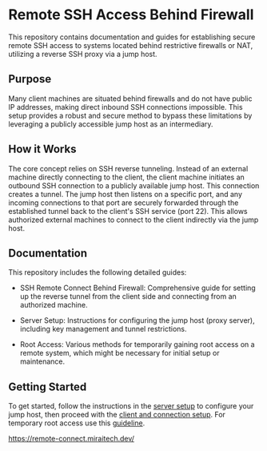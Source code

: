 # Remote SSH Access Behind Firewall
This repository contains documentation and guides for establishing secure remote SSH access to systems located behind restrictive firewalls or NAT, utilizing a reverse SSH proxy via a jump host.

## Purpose
Many client machines are situated behind firewalls and do not have public IP addresses, making direct inbound SSH connections impossible. This setup provides a robust and secure method to bypass these limitations by leveraging a publicly accessible jump host as an intermediary.

## How it Works
The core concept relies on SSH reverse tunneling. Instead of an external machine directly connecting to the client, the client machine initiates an outbound SSH connection to a publicly available jump host. This connection creates a tunnel. The jump host then listens on a specific port, and any incoming connections to that port are securely forwarded through the established tunnel back to the client's SSH service (port 22). This allows authorized external machines to connect to the client indirectly via the jump host.

## Documentation
This repository includes the following detailed guides:

- SSH Remote Connect Behind Firewall: Comprehensive guide for setting up the reverse tunnel from the client side and connecting from an authorized machine.

- Server Setup: Instructions for configuring the jump host (proxy server), including key management and tunnel restrictions.

- Root Access: Various methods for temporarily gaining root access on a remote system, which might be necessary for initial setup or maintenance.

## Getting Started
To get started, follow the instructions in the [server setup](docs/server_setup.md) to configure your jump host, then proceed with the [client and connection setup](docs/ssh_remote_connect.md). For temporary root access use this [guideline](docs/root_access.md).

https://remote-connect.miraitech.dev/
